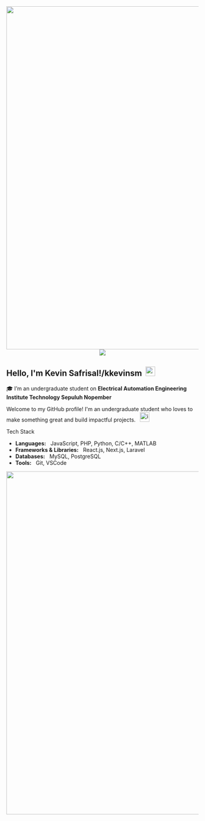 <img src="https://media1.tenor.com/m/cbEyvmo9Ii0AAAAC/one-piece-gear-5.gif" width="900">

<div align="center">
  <img src="https://komarev.com/ghpvc/?username=kkevinsm&style=for-the-badge"  />
</div>

<h2>Hello, I'm Kevin Safrisal!/kkevinsm&nbsp; <img src="https://raw.githubusercontent.com/MartinHeinz/MartinHeinz/master/wave.gif" width="25px" /></h2>

🎓 I’m an undergraduate student on **Electrical Automation Engineering Institute Technology Sepuluh Nopember**

Welcome to my GitHub profile! I'm an undergraduate student who loves to make something great and build impactful projects. &nbsp; <img width="25px" alt="image" src="https://github.com/user-attachments/assets/06637dda-fd44-4cf8-95b2-fb9b7c723c61" />


Tech Stack

- **Languages:** &nbsp; JavaScript, PHP, Python, C/C++, MATLAB
- **Frameworks & Libraries:** &nbsp; React.js, Next.js, Laravel
- **Databases:** &nbsp; MySQL, PostgreSQL
- **Tools:** &nbsp; Git, VSCode

<img src="https://user-images.githubusercontent.com/74038190/212284115-f47cd8ff-2ffb-4b04-b5bf-4d1c14c0247f.gif" width="900">
